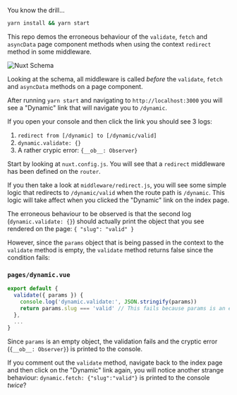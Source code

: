 You know the drill...

```bash
yarn install && yarn start
```

This repo demos the erroneous behaviour of the `validate`, `fetch` and `asyncData` page component methods when using the context `redirect` method in some middleware.

![Nuxt Schema](https://nuxtjs.org/nuxt-schema.png)

Looking at the schema, all middleware is called _before_ the `validate`, `fetch` and `asyncData` methods on a page component.

After running `yarn start` and navigating to `http://localhost:3000` you will see a "Dynamic" link that will navigate you to `/dynamic`.

If you open your console and then click the link you should see 3 logs:

1. `redirect from [/dynamic] to [/dynamic/valid]`
2. `dynamic.validate: {}`
3. A rather crypic error: `{__ob__: Observer}`

Start by looking at `nuxt.config.js`. You will see that a `redirect` middleware has been defined on the `router`.

If you then take a look at `middleware/redirect.js`, you will see some simple logic that redirects to `/dynamic/valid` when the route path is `/dynamic`. This logic will take affect when you clicked the "Dynamic" link on the index page.

The erroneous behaviour to be observed is that the second log (`dynamic.validate: {}`) should actually print the object that you see rendered on the page: `{ "slug": "valid" }`

However, since the `params` object that is being passed in the context to the `validate` method is empty, the `validate` method returns false since the condition fails:

### `pages/dynamic.vue`

```js
export default {
  validate({ params }) {
    console.log('dynamic.validate:', JSON.stringify(params))
    return params.slug === 'valid' // This fails because params is an empty object when called
  },
  ...
}
```

Since `params` is an empty object, the validation fails and the cryptic error (`{__ob__: Observer}`) is printed to the console.

If you comment out the `validate` method, navigate back to the index page and then click on the "Dynamic" link again, you will notice another strange behaviour: `dynamic.fetch: {"slug":"valid"}` is printed to the console _twice_?

